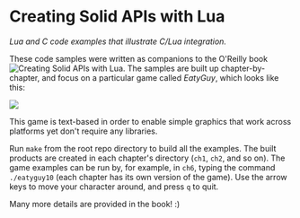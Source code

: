 # Creating Solid APIs with Lua

*Lua and C code examples that illustrate C/Lua integration.*

These code samples were written as companions to the O'Reilly
book
![*Creating Solid APIs with Lua*](https://www.safaribooksonline.com/library/view/creating-solid-apis/9781491986301/).
The samples are built up chapter-by-chapter, and focus on a particular
game called *EatyGuy*, which looks like this:

![](https://github.com/tylerneylon/APIsWithLua/raw/master/img/screenshot.png)

This game is text-based in order to enable simple graphics that work across
platforms yet don't require any libraries.

Run `make` from the root repo directory to build all the examples.
The built products are created in each chapter's directory
(`ch1`, `ch2`, and so on). The game examples can be run by, for
example, in `ch6`, typing the command `./eatyguy10` (each chapter
has its own version of the game).
Use the arrow keys to move your character around, and press `q` to quit.

Many more details are provided in the book! :)
